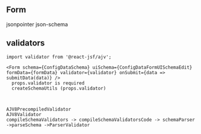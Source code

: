 ## Form
jsonpointer
json-schema

## validators

    import validator from '@react-jsf/ajv';

    <Form schema={ConfigDataSchema} uiSchema={ConfigDataFormUISchemaEdit} formData={formData} validator={validator} onSubmit={data => submitData(data)} />
      props.validator is required
      createSchemaUtils (props.validator)



    AJV8PrecompiledValidator
    AJV8Validator
    compileSchemaValidators -> compileSchemaValidatorsCode -> schemaParser ->parseSchema ->ParserValidator